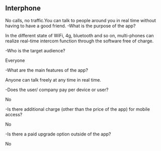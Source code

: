 ## Interphone
No calls, no traffic.You can talk to people around you in real time without having to have a good friend.
-What is the purpose of the app?

In the different state of WiFi, 4g, bluetooth and so on, multi-phones can realize real-time intercom function through the software free of charge.

-Who is the target audience?

Everyone

-What are the main features of the app?

Anyone can talk freely at any time in real time.

-Does the user/ company pay per device or user? 

No

-Is there additional charge (other than the price of the app) for mobile access? 

No

-Is there a paid upgrade option outside of the app?

No
